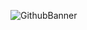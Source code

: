 ![GithubBanner](https://github.com/223230/223230/assets/68156346/16b90cad-102c-4b5b-a454-ca791a01ca46)
